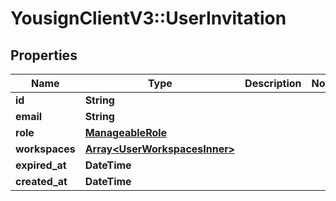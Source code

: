 # YousignClientV3::UserInvitation

## Properties
Name | Type | Description | Notes
------------ | ------------- | ------------- | -------------
**id** | **String** |  | 
**email** | **String** |  | 
**role** | [**ManageableRole**](ManageableRole.md) |  | 
**workspaces** | [**Array&lt;UserWorkspacesInner&gt;**](UserWorkspacesInner.md) |  | 
**expired_at** | **DateTime** |  | 
**created_at** | **DateTime** |  | 

